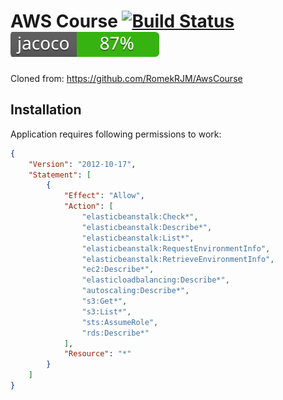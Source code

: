 AWS Course [![Build Status](https://travis-ci.org/RomekRJM/AwsCourse.svg?branch=master)](https://travis-ci.org/RomekRJM/AwsCourse) ![Test Coverage](jacoco.svg)
=================================

Cloned from: https://github.com/RomekRJM/AwsCourse


Installation
---------------
Application requires following permissions to work:
```json
{
    "Version": "2012-10-17",
    "Statement": [
        {
            "Effect": "Allow",
            "Action": [
                "elasticbeanstalk:Check*",
                "elasticbeanstalk:Describe*",
                "elasticbeanstalk:List*",
                "elasticbeanstalk:RequestEnvironmentInfo",
                "elasticbeanstalk:RetrieveEnvironmentInfo",
                "ec2:Describe*",
                "elasticloadbalancing:Describe*",
                "autoscaling:Describe*",
                "s3:Get*",
                "s3:List*",
                "sts:AssumeRole",
                "rds:Describe*"
            ],
            "Resource": "*"
        }
    ]
}
```
